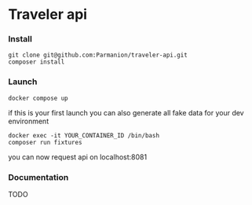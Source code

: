 # Traveler api

### Install
```
git clone git@github.com:Parmanion/traveler-api.git
composer install 
```

### Launch
```
docker compose up
```

if this is your first launch you can also generate all fake data for your dev environment
```
docker exec -it YOUR_CONTAINER_ID /bin/bash
composer run fixtures
```
you can now request api on localhost:8081

### Documentation
TODO

